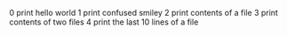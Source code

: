 0 print hello world
1 print confused smiley
2 print contents of a file
3 print contents of two files
4 print the last 10 lines of a file
